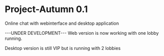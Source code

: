 # Project-Autumn 0.1
Online chat with webinterface and desktop application

---UNDER DEVELOPMENT---
Web version is now working with one lobby running.

Desktop version is still VIP but is running with 2 lobbies
